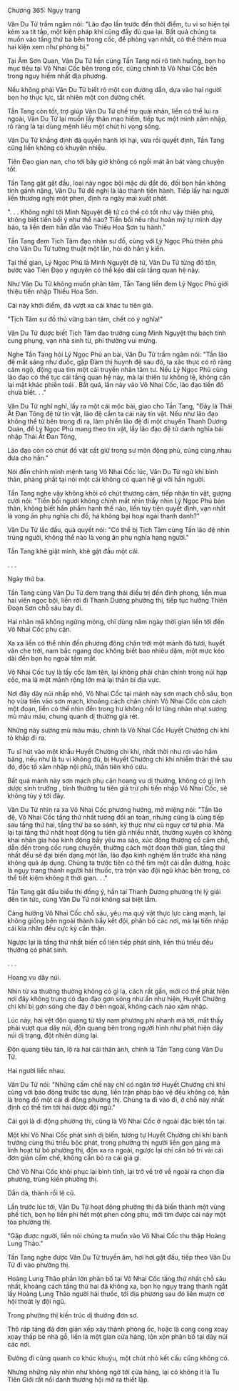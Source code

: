 




Chương 365: Ngụy trang


Vân Du Tử trầm ngâm nói: "Lão đạo lần trước đến thời điểm, tu vi so hiện tại kém xa tít tắp, một kiện pháp khí cũng đầy đủ qua lại. Bất quá chúng ta muốn vào tầng thứ ba bên trong cốc, để phòng vạn nhất, có thể thêm mua hai kiện xem như phòng bị."

Tại Âm Sơn Quan, Vân Du Tử liền cùng Tần Tang nói rõ tình huống, bọn họ mục tiêu tại Vô Nhai Cốc bên trong cốc, cũng chính là Vô Nhai Cốc bên trong nguy hiểm nhất địa phương.

Nếu không phải Vân Du Tử biết rõ một con đường dẫn, dựa vào hai người bọn họ thực lực, tất nhiên một con đường chết.

Tần Tang còn tốt, trợ giúp Vân Du Tử chế trụ quái nhân, liền có thể lui ra ngoài, Vân Du Tử lại muốn lấy thân mạo hiểm, tiếp tục một mình xâm nhập, rõ ràng là tại dùng mệnh liều một chút hi vọng sống.

Vân Du Tử khẳng định đã quyền hành lợi hại, vừa rồi quyết định, Tần Tang cũng liền không có khuyên nhiều.

Tiên Đạo gian nan, cho tới bây giờ không có ngồi mát ăn bát vàng chuyện tốt.

Tần Tang gật gật đầu, loại này ngọc bội mặc dù đắt đỏ, đối bọn hắn không tính gánh nặng, Vân Du Tử đề nghị là lão thành tiến hành. Tiếp lấy hai người liền thương nghị một phen, định ra ngày mai xuất phát.

". . . Không nghĩ tới Minh Nguyệt đệ tử có thể có tốt như vậy thiên phú, không biết tiền bối ý như thế nào? Tiền bối nếu như hoàn mỹ tự mình dạy bảo, ta liền đem hắn dẫn vào Thiếu Hoa Sơn tu hành."

Tần Tang đem Tịch Tâm đạo nhân sư đồ, cùng với Lý Ngọc Phủ thiên phú cho Vân Du Tử tường thuật một lần, hỏi dò hắn ý kiến.

Tại thế gian, Lý Ngọc Phủ là Minh Nguyệt đệ tử, Vân Du Tử từng đồ tôn, bước vào Tiên Đạo y nguyên có thể kéo dài cái tầng quan hệ này.

Như Vân Du Tử không muốn phân tâm, Tần Tang liền đem Lý Ngọc Phủ giới thiệu tiến nhập Thiếu Hoa Sơn.

Cái này khởi điểm, đã vượt xa cái khác tu tiên giả.

"Tịch Tâm sư đồ thủ vững bản tâm, chết có ý nghĩa!"

Vân Du Tử được biết Tịch Tâm đạo trưởng cùng Minh Nguyệt thụ bách tính cung phụng, vạn nhà sinh từ, phi thường vui mừng.

Nghe Tần Tang hỏi Lý Ngọc Phủ an bài, Vân Du Tử trầm ngâm nói: "Tần lão đệ mắt sáng như đuốc, gặp Đàm thị huynh đệ sau đó, ta xác thực có rõ ràng cảm ngộ, động qua tìm một cái truyền nhân tâm tư. Nếu Lý Ngọc Phủ cùng lão đạo có thế tục cái tầng quan hệ này, mà lại thiên tư không tệ, không cần lại mặt khác phiền toái . Bất quá, lần này vào Vô Nhai Cốc, lão đạo tiền đồ chưa biết. . ."

Vân Du Tử nghĩ nghĩ, lấy ra một cái mộc bài, giao cho Tần Tang, "Đây là Thái Ất Đan Tông đệ tử tín vật, lão đệ cầm ta cái này tín vật. Nếu như lão đạo không thể từ bên trong đi ra, làm phiền lão đệ đi một chuyến Thanh Dương Quán, để Lý Ngọc Phủ mang theo tín vật, lấy lão đạo đệ tử danh nghĩa bái nhập Thái Ất Đan Tông,

Lão đạo còn có chút đồ vật cất giữ trong sư môn động phủ, cũng cùng nhau đưa cho hắn."

Nói đến chính mình mệnh tang Vô Nhai Cốc lúc, Vân Du Tử ngữ khí bình thản, phảng phất tại nói một cái không có quan hệ gì với hắn người.

Tần Tang nghe vậy không khỏi có chút thương cảm, tiếp nhận tín vật, gượng cười nói: "Tiền bối ngươi không chính mắt nhìn thấy nhìn Lý Ngọc Phủ bản thân, không biết hắn phẩm hạnh thế nào, liền tùy tiện quyết định, vạn nhất là vong ân phụ nghĩa chi đồ, há không bại hoại ngài thanh danh?"

Vân Du Tử lắc đầu, quả quyết nói: "Có thể bị Tịch Tâm cùng Tần lão đệ nhìn trúng người, không thể nào là vong ân phụ nghĩa hạng người."

Tần Tang khẽ giật mình, khẽ gật đầu một cái.

. . .

Ngày thứ ba.

Tần Tang cùng Vân Du Tử đem trạng thái điều trị đến đỉnh phong, liền mua hai viên ngọc bội, liền rời đi Thanh Dương phường thị, tiếp tục hướng Thiên Đoạn Sơn chỗ sâu bay đi.

Hai nhân mã không ngừng móng, chỉ dùng năm ngày thời gian liền tới đến Vô Nhai Cốc phụ cận.

Xa xa liền có thể nhìn đến phương đông chân trời một mảnh đỏ tươi, huyết vân che trời, nam bắc ngang dọc không biết bao nhiêu dặm, một mực kéo dài đến bọn họ ngoài tầm mắt.

Vô Nhai Cốc tuy là lấy cốc làm tên, lại không phải chân chính trong núi hạp cốc, mà là một mảnh rộng lớn mà lại thần bí địa vực.

Nơi đây dãy núi nhấp nhô, Vô Nhai Cốc tại mảnh này sơn mạch chỗ sâu, bọn họ vừa tiến vào sơn mạch, khoảng cách chân chính Vô Nhai Cốc còn cách một đoạn, liền có thể nhìn đến trong hư không nổi lơ lửng nhàn nhạt sương mù màu máu, chung quanh dị thường giá rét.

Những này sương mù màu máu, chính là Vô Nhai Cốc Huyết Chướng chi khí tỏ khắp đi ra.

Tu sĩ hút vào một khẩu Huyết Chướng chi khí, nhất thời như rơi vào hầm băng, nếu như là tu vi không đủ, bị Huyết Chướng chi khí nhiễm thân thể sau đó, độc tố xâm nhập nội phủ, thần tiên khó cứu.

Bất quá mảnh này sơn mạch phụ cận hoang vu dị thường, không có gì linh dược sinh trưởng , bình thường tu tiên giả trừ phi tiến nhập Vô Nhai Cốc, sẽ không tùy ý tới đây.

Vân Du Tử nhìn ra xa Vô Nhai Cốc phương hướng, mở miệng nói: "Tần lão đệ, Vô Nhai Cốc tầng thứ nhất tương đối an toàn, nhưng cũng là cùng tiếp sau tầng thứ hai, tầng thứ ba so sánh, kỳ thực như cũ nguy cơ tứ phía. Mà lại tại tầng thứ nhất hoạt động tu tiên giả nhiều nhất, thường xuyên có không khai nhãn gia hỏa kinh động bầy yêu ma sào, xúc động thượng cổ cấm chế, dẫn đến trong cốc rung chuyển, thường cách một đoạn thời gian, tầng thứ nhất đều sẽ đại biến dạng một lần, lão đạo kinh nghiệm lần trước khả năng không quá áp dụng. Chúng ta trước tiên có thể tìm một cái dẫn đường, hoặc là ngụy trang thành người hái thuốc, trà trộn vào đội ngũ khác bên trong, có thể tiết kiệm không ít thời gian. . ."

Tần Tang gật đầu biểu thị đồng ý, hắn tại Thanh Dương phường thị lý giải đến tin tức, cùng Vân Du Tử nói không sai biệt lắm.

Càng hướng Vô Nhai Cốc chỗ sâu, yêu ma quỷ vật thực lực càng mạnh, lại không giống bên ngoài thành bầy kết đội, phân bố các nơi, mà lại tiến nhập cái kia nhân đều cực kỳ cẩn thận.

Ngược lại là tầng thứ nhất biến cố liên tiếp phát sinh, liền thú triều đều thường có phát sinh.

. . .

Hoang vu dãy núi.

Nhìn từ xa thường thường không có gì lạ, cách rất gần, mới có thể phát hiện nơi đây không trung có đạo đạo gợn sóng như ẩn như hiện, Huyết Chướng chi khí bị gợn sóng che đậy ở bên ngoài, không cách nào xâm nhập.

Lúc này, hai vệt độn quang từ tây nam phương phi nhanh mà tới, mắt thấy phải vượt qua dãy núi, độn quang bên trong người hình như phát hiện dãy núi dị trạng, đột nhiên dừng lại.

Độn quang tiêu tán, lộ ra hai cái thân ảnh, chính là Tần Tang cùng Vân Du Tử.

Hai người liếc nhau.

Vân Du Tử nói: "Những cấm chế này chỉ có ngăn trở Huyết Chướng chi khí cùng với báo động trước tác dụng, liền trận pháp bảo vệ đều không có, hẳn là trong đó một cái di động phường thị. Chúng ta đi vào đi, ở chỗ này nhất định có thể tìm tới hái dược đội ngũ."

Cái gọi là di động phường thị, cũng là Vô Nhai Cốc ở ngoài đặc biệt tồn tại.

Một khi Vô Nhai Cốc phát sinh dị biến, tương tự Huyết Chướng chi khí bành trướng cùng thú triều bộc phát, trong phường thị người liền gọn gàng mà linh hoạt từ bỏ phường thị, độn xa ra ngoài, ngược lại chỉ cần bố trí vài cái đơn giản cấm chế, không cần bỏ ra cái giá gì.

Chờ Vô Nhai Cốc khôi phục lại bình tĩnh, lại trở về trở về ngoài ra chọn địa phương, trùng kiến phường thị.

Dần dà, thành rồi lệ cũ.

Lần trước lúc tới, Vân Du Tử hoạt động phường thị đã biến thành một vùng phế tích, bọn họ liền phí hết một phen công phu, mới tìm được cái này một tòa phường thị.

"Gặp được người, liền nói chúng ta muốn vào Vô Nhai Cốc thu thập Hoàng Lung Thảo."

Tần Tang nghe được Vân Du Tử truyền âm, hơi hơi gật đầu, tiếp theo Vân Du Tử đi vào phường thị.

Hoàng Lung Thảo phần lớn phân bố tại Vô Nhai Cốc tầng thứ nhất chỗ sâu nhất, khoảng cách tầng thứ hai đã không xa, bọn họ ngụy trang thành ngắt lấy Hoàng Lung Thảo người hái thuốc, tới địa phương sau đó liền mượn cơ hội thoát ly đội ngũ.

Trong phường thị kiến trúc dị thường đơn sơ.

Thô ráp tảng đá đơn giản xếp xây thành phòng ốc, hoặc là cong cong xoay xoay thấp bé nhà gỗ, liền là một gian cửa hàng, lộn xộn phân bố tại dãy núi các nơi.

Đường đi cũng quanh co khúc khuỷu, một chút nhỏ kết cấu cũng không có.

Nhưng những này nhìn như không ngờ tới cửa hàng, lại có không ít là Tu Tiên Giới rất nổi danh thương hội mở ra thiết lập.




